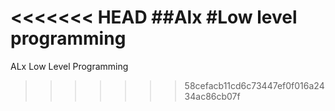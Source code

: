 <<<<<<< HEAD
##Alx
#Low level programming
=======
ALx
Low Level Programming
>>>>>>> 58cefacb11cd6c73447ef0f016a2434ac86cb07f
